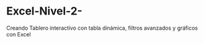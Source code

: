 # Excel-Nivel-2-
Creando Tablero interactivo con tabla dinámica, filtros avanzados y gráficos con Excel
